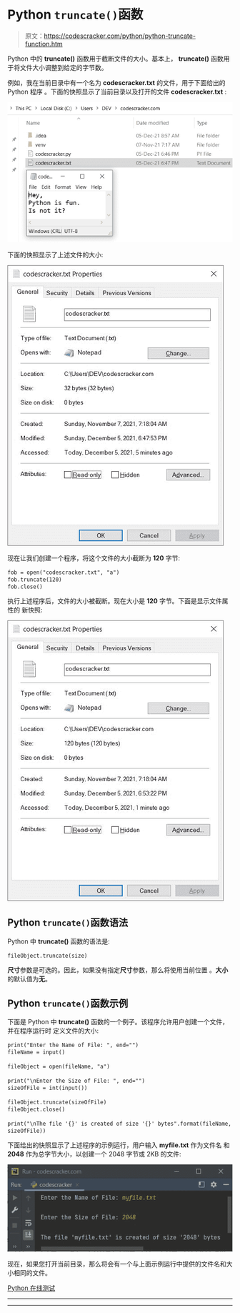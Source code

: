 # Python `truncate()`函数

> 原文：<https://codescracker.com/python/python-truncate-function.htm>

Python 中的 **truncate()** 函数用于截断文件的大小。基本上， **truncate()** 函数用于将文件大小调整到给定的字节数。

例如，我在当前目录中有一个名为 **codescracker.txt** 的文件，用于下面给出的 Python 程序 。下面的快照显示了当前目录以及打开的文件 **codescracker.txt** :

![python truncate function file](img/3c45697d26e5c065201e88cd65763f9d.png)

下面的快照显示了上述文件的大小:

![python truncate function file size](img/be3473f0cf577928c72d60d79aa965f2.png)

现在让我们创建一个程序，将这个文件的大小截断为 **120** 字节:

```
fob = open("codescracker.txt", "a")
fob.truncate(120)
fob.close()
```

执行上述程序后，文件的大小被截断。现在大小是 **120** 字节。下面是显示文件属性的 新快照:

![python truncate function size of file](img/f5f2ed53cabeafdfc742e410651b87ce.png)

## Python `truncate()`函数语法

Python 中 **truncate()** 函数的语法是:

```
fileObject.truncate(size)
```

**尺寸**参数是可选的。因此，如果没有指定**尺寸**参数，那么将使用当前位置 。**大小**的默认值为**无**。

## Python `truncate()`函数示例

下面是 Python 中 **truncate()** 函数的一个例子。该程序允许用户创建一个文件，并在程序运行时 定义文件的大小:

```
print("Enter the Name of File: ", end="")
fileName = input()

fileObject = open(fileName, "a")

print("\nEnter the Size of File: ", end="")
sizeOfFile = int(input())

fileObject.truncate(sizeOfFile)
fileObject.close()

print("\nThe file '{}' is created of size '{}' bytes".format(fileName, sizeOfFile))
```

下面给出的快照显示了上述程序的示例运行，用户输入 **myfile.txt** 作为文件名 和 **2048** 作为总字节大小，以创建一个 2048 字节或 2KB 的文件:

![python truncate function](img/71430b7558932638e4cf59b0389b1722.png)

现在，如果您打开当前目录，那么将会有一个与上面示例运行中提供的文件名和大小相同的文件。

[Python 在线测试](/exam/showtest.php?subid=10)

* * *

* * *
